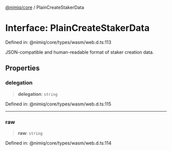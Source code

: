 [@nimiq/core](../globals.md) / PlainCreateStakerData

# Interface: PlainCreateStakerData

Defined in: @nimiq/core/types/wasm/web.d.ts:113

JSON-compatible and human-readable format of staker creation data.

## Properties

### delegation

> **delegation**: `string`

Defined in: @nimiq/core/types/wasm/web.d.ts:115

***

### raw

> **raw**: `string`

Defined in: @nimiq/core/types/wasm/web.d.ts:114
